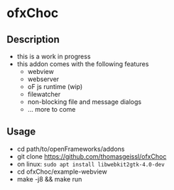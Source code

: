 # ofxChoc

## Description
* this is a work in progress
* this addon comes with the following features
    * webview
    * webserver
    * oF js runtime (wip)
    * filewatcher
    * non-blocking file and message dialogs
    * ... more to come

## Usage

* cd path/to/openFrameworks/addons
* git clone https://github.com/thomasgeissl/ofxChoc
* on linux: `sudo apt install libwebkit2gtk-4.0-dev`
* cd ofxChoc/example-webview
* make -j8 && make run
